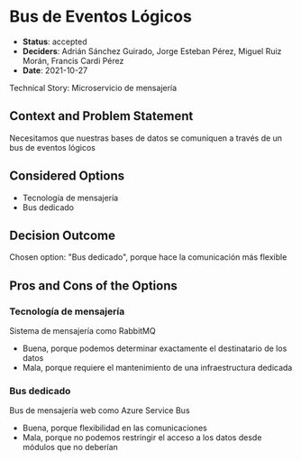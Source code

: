 # Bus de Eventos Lógicos

* **Status**: accepted
* **Deciders**: Adrián Sánchez Guirado, Jorge Esteban Pérez, Miguel Ruiz Morán, Francis Cardi Pérez
* **Date**: 2021-10-27

Technical Story: Microservicio de mensajería

## Context and Problem Statement

Necesitamos que nuestras bases de datos se comuniquen a través de un bus de eventos lógicos

## Considered Options

* Tecnología de mensajería
* Bus dedicado

## Decision Outcome

Chosen option: "Bus dedicado", porque hace la comunicación más flexible

## Pros and Cons of the Options

### Tecnología de mensajería

Sistema de mensajería como RabbitMQ

* Buena, porque podemos determinar exactamente el destinatario de los datos
* Mala, porque requiere el mantenimiento de una infraestructura dedicada

### Bus dedicado

Bus de mensajería web como Azure Service Bus

* Buena, porque flexibilidad en las comunicaciones
* Mala, porque no podemos restringir el acceso a los datos desde módulos que no deberían
